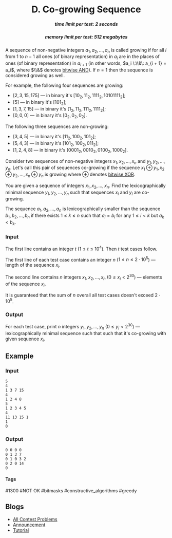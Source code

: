 <h1 style='text-align: center;'> D. Co-growing Sequence</h1>

<h5 style='text-align: center;'>time limit per test: 2 seconds</h5>
<h5 style='text-align: center;'>memory limit per test: 512 megabytes</h5>

A sequence of non-negative integers $a_1, a_2, \dots, a_n$ is called growing if for all $i$ from $1$ to $n - 1$ all ones (of binary representation) in $a_i$ are in the places of ones (of binary representation) in $a_{i + 1}$ (in other words, $a_i \:\\&\: a_{i + 1} = a_i$, where $\\&$ denotes [bitwise AND](http://tiny.cc/xpy9uz)). If $n = 1$ then the sequence is considered growing as well.

For example, the following four sequences are growing: 

* $[2, 3, 15, 175]$ — in binary it's $[10_2, 11_2, 1111_2, 10101111_2]$;
* $[5]$ — in binary it's $[101_2]$;
* $[1, 3, 7, 15]$ — in binary it's $[1_2, 11_2, 111_2, 1111_2]$;
* $[0, 0, 0]$ — in binary it's $[0_2, 0_2, 0_2]$.

The following three sequences are non-growing: 

* $[3, 4, 5]$ — in binary it's $[11_2, 100_2, 101_2]$;
* $[5, 4, 3]$ — in binary it's $[101_2, 100_2, 011_2]$;
* $[1, 2, 4, 8]$ — in binary it's $[0001_2, 0010_2, 0100_2, 1000_2]$.

Consider two sequences of non-negative integers $x_1, x_2, \dots, x_n$ and $y_1, y_2, \dots, y_n$. Let's call this pair of sequences co-growing if the sequence $x_1 \oplus y_1, x_2 \oplus y_2, \dots, x_n \oplus y_n$ is growing where $\oplus$ denotes [bitwise XOR](http://tiny.cc/bry9uz).

You are given a sequence of integers $x_1, x_2, \dots, x_n$. Find the lexicographically minimal sequence $y_1, y_2, \dots, y_n$ such that sequences $x_i$ and $y_i$ are co-growing.

The sequence $a_1, a_2, \dots, a_n$ is lexicographically smaller than the sequence $b_1, b_2, \dots, b_n$ if there exists $1 \le k \le n$ such that $a_i = b_i$ for any $1 \le i < k$ but $a_k < b_k$.

### Input

The first line contains an integer $t$ ($1 \le t \le 10^4$). Then $t$ test cases follow.

The first line of each test case contains an integer $n$ ($1 \le n \le 2 \cdot 10^5$) — length of the sequence $x_i$.

The second line contains $n$ integers $x_1, x_2, \dots, x_n$ ($0 \le x_i < 2^{30}$) — elements of the sequence $x_i$.

It is guaranteed that the sum of $n$ overall all test cases doesn't exceed $2 \cdot 10^5$.

### Output

For each test case, print $n$ integers $y_1, y_2, \dots, y_n$ ($0 \le y_i < 2^{30}$) — lexicographically minimal sequence such that such that it's co-growing with given sequence $x_i$.

## Example

### Input


```text
5
4
1 3 7 15
4
1 2 4 8
5
1 2 3 4 5
4
11 13 15 1
1
0
```
### Output


```text
0 0 0 0 
0 1 3 7 
0 1 0 3 2 
0 2 0 14 
0 
```


#### Tags 

#1300 #NOT OK #bitmasks #constructive_algorithms #greedy 

## Blogs
- [All Contest Problems](../Codeforces_Round_731_(Div._3).md)
- [Announcement](../blogs/Announcement.md)
- [Tutorial](../blogs/Tutorial.md)
